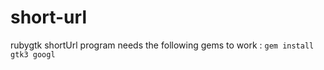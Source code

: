 short-url
=========

rubygtk shortUrl program
needs the following gems to work :
    `gem install gtk3 googl`
